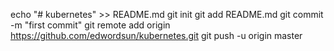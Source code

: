 echo "# kubernetes" >> README.md
git init
git add README.md
git commit -m "first commit"
git remote add origin https://github.com/edwordsun/kubernetes.git
git push -u origin master
